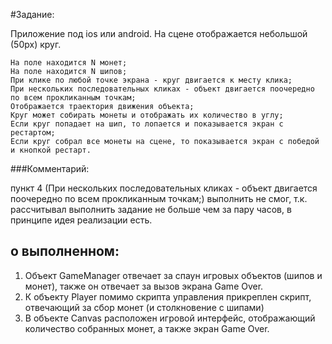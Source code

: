#Задание:

Приложение под ios или android. На сцене отображается небольшой (50px) круг.

    На поле находится N монет;
    На поле находится N шипов;
    При клике по любой точке экрана - круг двигается к месту клика;
    При нескольких последовательных кликах - объект двигается поочередно по всем прокликанным точкам;
    Отображается траектория движения объекта;
    Круг может собирать монеты и отображать их количество в углу;
    Если круг попадает на шип, то лопается и показывается экран с рестартом;
    Если круг собрал все монеты на сцене, то показывается экран с победой и кнопкой рестарт.


###Комментарий:

пункт 4 (При нескольких последовательных кликах - объект двигается поочередно по всем прокликанным точкам;) выполнить не смог, т.к. рассчитывал выполнить задание не больше чем за пару часов, в принципе идея реализации есть.


## о выполненном:

1. Объект GameManager отвечает за спаун игровых объектов (шипов и монет), также он отвечает за вызов экрана Game Over.
2. К объекту Player помимо скрипта управления прикреплен скрипт, отвечающий за сбор монет (и столкновение с шипами)
3. В объекте Canvas расположен игровой интерфейс, отображающий количество собранных монет, а также экран Game Over.